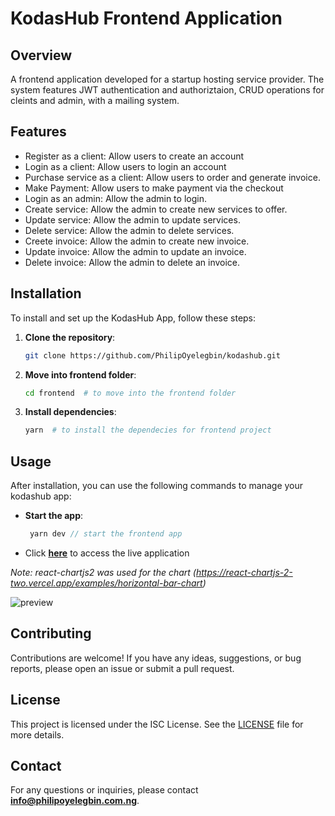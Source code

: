 # KodasHub Frontend Application

## Overview
A frontend application developed for a startup hosting service provider. The system features JWT authentication and authoriztaion, CRUD operations for cleints and admin, with a mailing system.

## Features
- Register as a client: Allow users to create an account
- Login as a client: Allow users to login an account
- Purchase service as a client: Allow users to order and generate invoice.
- Make Payment: Allow users to make payment via the checkout
- Login as an admin: Allow the admin to login.
- Create service: Allow the admin to create new services to offer.
- Update service: Allow the admin to update services.
- Delete service: Allow the admin to delete services.
- Creete invoice: Allow the admin to create new invoice.
- Update invoice: Allow the admin to update an invoice.
- Delete invoice: Allow the admin to delete an invoice.

## Installation
To install and set up the KodasHub App, follow these steps:

1. **Clone the repository**:
   ```bash
   git clone https://github.com/PhilipOyelegbin/kodashub.git
   ```

2. **Move into frontend folder**:
   ```bash
   cd frontend  # to move into the frontend folder
   ```
3. **Install dependencies**:
   ```bash
   yarn  # to install the dependecies for frontend project
   ```

## Usage
After installation, you can use the following commands to manage your kodashub app:

- **Start the app**:
  ```javascript
   yarn dev // start the frontend app
  ```

- Click **[here](https://kodashub.netlify.app)** to access the live application

_Note: react-chartjs2 was used for the chart (https://react-chartjs-2-two.vercel.app/examples/horizontal-bar-chart)_

![preview](./preview.png)

## Contributing
Contributions are welcome! If you have any ideas, suggestions, or bug reports, please open an issue or submit a pull request.

## License
This project is licensed under the ISC License. See the [LICENSE](LICENSE) file for more details.

## Contact
For any questions or inquiries, please contact **[info@philipoyelegbin.com.ng](mailto:info@philipoyelegbin.com.ng)**.

